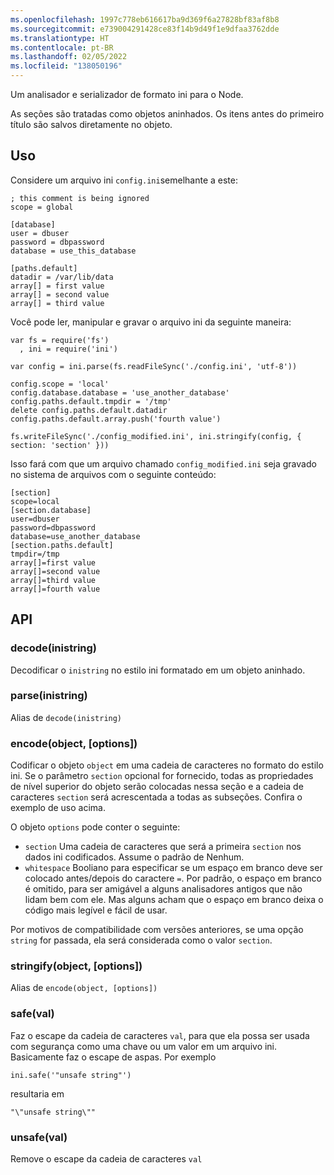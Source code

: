 ```yaml
---
ms.openlocfilehash: 1997c778eb616617ba9d369f6a27828bf83af8b8
ms.sourcegitcommit: e739004291428ce83f14b9d49f1e9dfaa3762dde
ms.translationtype: HT
ms.contentlocale: pt-BR
ms.lasthandoff: 02/05/2022
ms.locfileid: "138050196"
---
```

Um analisador e serializador de formato ini para o Node.

As seções são tratadas como objetos aninhados.  Os itens antes do primeiro título são salvos diretamente no objeto.

## <a name="usage"></a>Uso

Considere um arquivo ini `config.ini`semelhante a este:

    ; this comment is being ignored
    scope = global

    [database]
    user = dbuser
    password = dbpassword
    database = use_this_database

    [paths.default]
    datadir = /var/lib/data
    array[] = first value
    array[] = second value
    array[] = third value

Você pode ler, manipular e gravar o arquivo ini da seguinte maneira:

    var fs = require('fs')
      , ini = require('ini')

    var config = ini.parse(fs.readFileSync('./config.ini', 'utf-8'))

    config.scope = 'local'
    config.database.database = 'use_another_database'
    config.paths.default.tmpdir = '/tmp'
    delete config.paths.default.datadir
    config.paths.default.array.push('fourth value')

    fs.writeFileSync('./config_modified.ini', ini.stringify(config, { section: 'section' }))

Isso fará com que um arquivo chamado `config_modified.ini` seja gravado no sistema de arquivos com o seguinte conteúdo:

    [section]
    scope=local
    [section.database]
    user=dbuser
    password=dbpassword
    database=use_another_database
    [section.paths.default]
    tmpdir=/tmp
    array[]=first value
    array[]=second value
    array[]=third value
    array[]=fourth value


## <a name="api"></a>API

### <a name="decodeinistring"></a>decode(inistring)

Decodificar o `inistring` no estilo ini formatado em um objeto aninhado.

### <a name="parseinistring"></a>parse(inistring)

Alias de `decode(inistring)`

### <a name="encodeobject-options"></a>encode(object, [options])

Codificar o objeto `object` em uma cadeia de caracteres no formato do estilo ini. Se o parâmetro `section` opcional for fornecido, todas as propriedades de nível superior do objeto serão colocadas nessa seção e a cadeia de caracteres `section` será acrescentada a todas as subseções. Confira o exemplo de uso acima.

O objeto `options` pode conter o seguinte:

* `section` Uma cadeia de caracteres que será a primeira `section` nos dados ini codificados.  Assume o padrão de Nenhum.
* `whitespace` Booliano para especificar se um espaço em branco deve ser colocado antes/depois do caractere `=`.  Por padrão, o espaço em branco é omitido, para ser amigável a alguns analisadores antigos que não lidam bem com ele.  Mas alguns acham que o espaço em branco deixa o código mais legível e fácil de usar.

Por motivos de compatibilidade com versões anteriores, se uma opção `string` for passada, ela será considerada como o valor `section`.

### <a name="stringifyobject-options"></a>stringify(object, [options])

Alias de `encode(object, [options])`

### <a name="safeval"></a>safe(val)

Faz o escape da cadeia de caracteres `val`, para que ela possa ser usada com segurança como uma chave ou um valor em um arquivo ini. Basicamente faz o escape de aspas. Por exemplo

    ini.safe('"unsafe string"')

resultaria em

    "\"unsafe string\""

### <a name="unsafeval"></a>unsafe(val)

Remove o escape da cadeia de caracteres `val`
